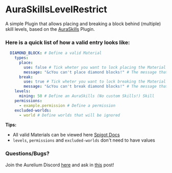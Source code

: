 # AuraSkillsLevelRestrict
A simple Plugin that allows placing and breaking a block behind (multiple) skill levels, based on the [AuraSkills](https://github.com/Archy-X/AuraSkills) Plugin.

### Here is a quick list of how a valid entry looks like:
```yaml
  DIAMOND_BLOCK: # Define a valid Material
    types:
      place:
        use: false # Tick wheter you want to lock placing the Material
        message: "&cYou can't place diamond blocks!" # The message that will be sent if disallowed
      break:
        use: true # Tick wheter you want to lock breaking the Material # Tick wheter you want to lock breaking the Material
        message: "&cYou can't break diamond blocks!" # The message that will be sent if disallowed
    levels:
      mining: 50 # Define an AuraSkills (No custom Skills!) Skill
    permissions:
      - example.permission # Define a permission
    excluded-worlds:
      - world # Define worlds that will be ignored
```
**Tips:**
- All valid Materials can be viewed here [Spigot Docs](https://hub.spigotmc.org/javadocs/bukkit/org/bukkit/Material.html)
- `levels`, `permissions` and `excluded-worlds` don't need to have values

### Questions/Bugs?
Join the Aurelium Discord [here]() and ask in [this]() post!
